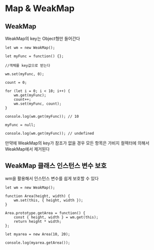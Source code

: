 # Map & WeakMap

## WeakMap

WeakMap의 key는 Object형만 들어간다

```
let wm = new WeakMap();

let myFunc = function() {};

//객체를 key값으로 받는다

wm.set(myFunc, 0);

count = 0;

for (let i = 0; i < 10; i++) {
    wm.get(myFunc);
    count++;
    wm.set(myFunc, count);
}

console.log(wm.get(myFunc)); // 10

myFunc = null;

console.log(wm.get(myFunc)); // undefined
```

만약에 WeakMap의 key가 참조가 없을 경우 모든 항목은 가비지 컬렉터에 의해서 WeakMap에서 제거된다

## WeakMap 클래스 인스턴스 변수 보호

wm을 활용해서 인스턴스 변수를 쉽게 보호할 수 있다

```
let wm = new WeakMap();

function Area(height, width) {
    wm.set(this, { height, width });
}

Area.prototype.getArea = function() {
    const { height, width } = wm.get(this);
    return height * width;
};

let myarea = new Area(10, 20);

console.log(myarea.getArea());
```
